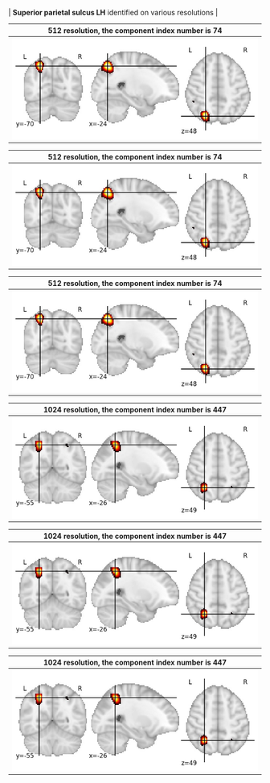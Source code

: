 


| **Superior parietal sulcus LH** identified on various resolutions |

| 512 resolution, the component index number is 74|  
|:---:|  
| ![Component 512](../512/final/74.jpg "From component 512: Superior parietal sulcus LH") |

| 512 resolution, the component index number is 74|  
|:---:|  
| ![Component 512](../512/final/74.jpg "From component 512: Superior parietal sulcus LH") |

| 512 resolution, the component index number is 74|  
|:---:|  
| ![Component 512](../512/final/74.jpg "From component 512: Superior parietal sulcus LH") |

| 1024 resolution, the component index number is 447|  
|:---:|  
| ![Component 1024](../1024/final/447.jpg "From component 1024: Superior parietal sulcus LH") |

| 1024 resolution, the component index number is 447|  
|:---:|  
| ![Component 1024](../1024/final/447.jpg "From component 1024: Superior parietal sulcus LH") |

| 1024 resolution, the component index number is 447|  
|:---:|  
| ![Component 1024](../1024/final/447.jpg "From component 1024: Superior parietal sulcus LH") |